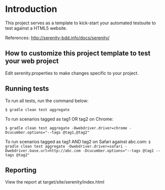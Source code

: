 # Introduction
This project serves as a template to kick-start your automated testsuite to test against a HTML5 website.

References:
http://serenity-bdd.info/docs/serenity/

## How to customize this project template to test your web project
 
Edit serenity.properties to make changes specific to your project.

## Running tests

To run all tests, run the command below:

`$ gradle clean test aggregate`

To run scenarios tagged as tag1 OR tag2 on Chrome: 

`$ gradle clean test aggregate -Dwebdriver.driver=chrome -Dcucumber.options="--tags @tag1,@tag2"` 

To run scenarios tagged as tag1 AND tag2 on Safari against abc.com: 
`$ gradle clean test aggregate -Dwebdriver.driver=safari -Dwebdriver.base.url=http://abc.com -Dcucumber.options="--tags @tag1 --tags @tag2"`

## Reporting

View the report at target/site/serenity/index.html


